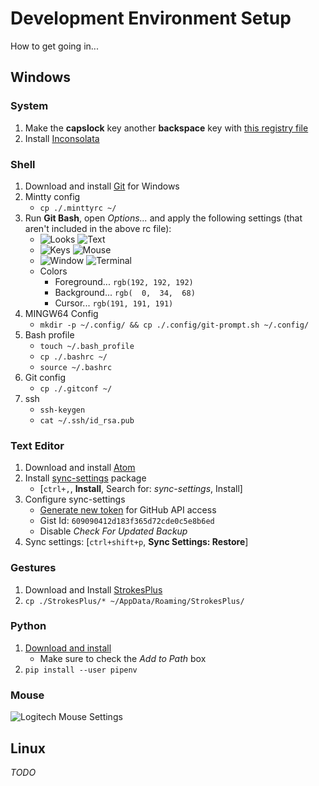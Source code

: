 # Development Environment Setup
How to get going in...

## Windows

### System
1. Make the **capslock** key another **backspace** key with [this registry file](/caps-to-bs.reg)
2. Install [Inconsolata](/fonts/Inconsolata-Regular.ttf)

### Shell
1. Download and install [Git](https://git-scm.com/download/win) for Windows
2. Mintty config
    * `cp ./.minttyrc ~/`
3. Run **Git Bash**, open *Options...* and apply the following settings (that aren't included in the above rc file):
    * ![Looks](/images/Looks.png) ![Text](/images/Text.png)
    * ![Keys](/images/Keys.png) ![Mouse](/images/Mouse.png)
    * ![Window](/images/Window.png) ![Terminal](/images/Terminal.png)
    * Colors
        - Foreground... `rgb(192, 192, 192)`
        - Background... `rgb(  0,  34,  68)`
        - Cursor...     `rgb(191, 191, 191)`
3. MINGW64 Config
    * `mkdir -p ~/.config/ && cp ./.config/git-prompt.sh ~/.config/`
4. Bash profile
    * `touch ~/.bash_profile`
    * `cp ./.bashrc ~/`
    * `source ~/.bashrc`
5. Git config
    * `cp ./.gitconf ~/`
6. ssh
    * `ssh-keygen`
    * `cat ~/.ssh/id_rsa.pub`

### Text Editor
1. Download and install [Atom](https://atom.io/download/windows_x64)
2. Install [sync-settings](https://atom.io/packages/sync-settings) package
    * [`ctrl+,`, **Install**, Search for: *sync-settings*, Install]
3. Configure sync-settings
    * [Generate new token](https://github.com/settings/tokens) for GitHub API access
    * Gist Id: `609090412d183f365d72cde0c5e8b6ed`
    * Disable *Check For Updated Backup*
4. Sync settings: [`ctrl+shift+p`, **Sync Settings: Restore**]

### Gestures
1. Download and Install [StrokesPlus](http://www.strokesplus.com/downloads/)
2. `cp ./StrokesPlus/* ~/AppData/Roaming/StrokesPlus/`

### Python
1. [Download and install](https://www.python.org/)
    * Make sure to check the *Add to Path* box
2. `pip install --user pipenv`

### Mouse
![Logitech Mouse Settings](/images/Logitech.png)

## Linux
*TODO*
